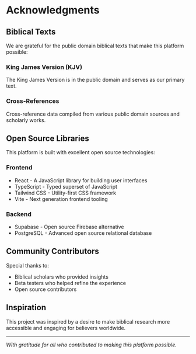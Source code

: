 # Acknowledgments

## Biblical Texts

We are grateful for the public domain biblical texts that make this platform possible:

### King James Version (KJV)
The King James Version is in the public domain and serves as our primary text.

### Cross-References
Cross-reference data compiled from various public domain sources and scholarly works.

## Open Source Libraries

This platform is built with excellent open source technologies:

### Frontend
- React - A JavaScript library for building user interfaces
- TypeScript - Typed superset of JavaScript
- Tailwind CSS - Utility-first CSS framework
- Vite - Next generation frontend tooling

### Backend
- Supabase - Open source Firebase alternative
- PostgreSQL - Advanced open source relational database

## Community Contributors

Special thanks to:
- Biblical scholars who provided insights
- Beta testers who helped refine the experience
- Open source contributors

## Inspiration

This project was inspired by a desire to make biblical research more accessible and engaging for believers worldwide.

---

*With gratitude for all who contributed to making this platform possible.*